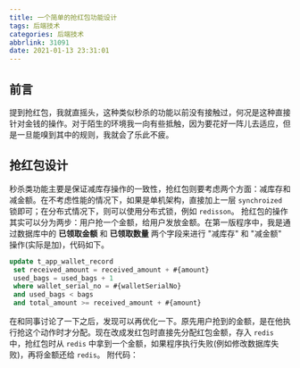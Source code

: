 ```yaml
---
title: 一个简单的抢红包功能设计
tags: 后端技术
categories: 后端技术
abbrlink: 31091
date: 2021-01-13 23:31:01
---
```


## 前言
提到抢红包，我就直摇头，这种类似秒杀的功能以前没有接触过，何况是这种直接针对金钱的操作。对于陌生的环境我一向有些抵触，因为要花好一阵儿去适应，但是一旦能嗅到其中的规则，我就会了乐此不疲。

<!--more-->

## 抢红包设计
秒杀类功能主要是保证减库存操作的一致性，抢红包则要考虑两个方面：减库存和减金额。在不考虑性能的情况下，如果是单机架构，直接加上一层 `synchroized` 锁即可；在分布式情况下，则可以使用分布式锁，例如 `redisson`。
抢红包的操作其实可以分为两步：用户抢一个金额，给用户发放金额。在第一版程序中，我是通过数据库中的 **已领取金额** 和 **已领取数量** 两个字段来进行 "减库存" 和 "减金额" 操作(实际是加)，代码如下。
```sql
update t_app_wallet_record
 set received_amount = received_amount + #{amount}
 used_bags = used_bags + 1
 where wallet_serial_no = #{walletSerialNo}
 and used_bags < bags
 and total_amount >= received_amount + #{amount}
```
在和同事讨论了一下之后，发现可以再优化一下。原先用户抢到的金额，是在他执行抢这个动作时才分配。现在改成发红包时直接先分配红包金额，存入 `redis` 中，抢红包时从 `redis` 中拿到一个金额，如果程序执行失败(例如修改数据库失败)，再将金额还给 `redis`。
附代码：
```

```


